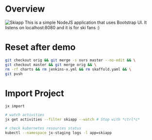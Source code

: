 # Overview 

![Skiapp](skiapp_home.png)
This is a simple NodeJS application that uses Bootstrap UI. It listens on localhost:8080 and it is for ski fans :)


# Reset after demo

```bash
git checkout orig && git merge -s ours master --no-edit && \
git checkout master && git merge orig && \
rm -rf charts && rm jenkins-x.yml && rm skaffold.yaml && \
git push

```

# Import Project

```bash
jx import

# watch activities
jx get activities --filter skiapp --watch # Stop with *ctrl*c*

# check kubernetes resources status
kubectl --namespace jx-staging logs -l app=skiapp
```